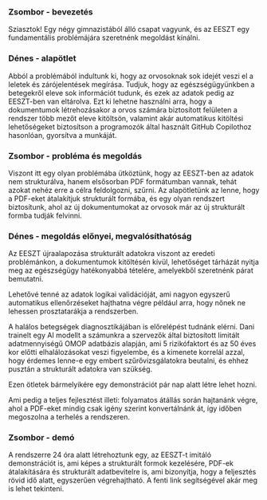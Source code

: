 ### Zsombor - bevezetés

Sziasztok! 
Egy négy gimnazistából álló csapat vagyunk, és az EESZT egy fundamentális problémájára szeretnénk megoldást kínálni.

### Dénes - alapötlet

Abból a problémából indultunk ki, hogy az orvosoknak sok idejét veszi el a leletek és zárójelentések megírása. Tudjuk, hogy az egészségügyünkben a betegekről eleve sok információt tudunk, és ezek az adatok pedig az EESZT-ben van eltárolva. Ezt ki lehetne használni arra, hogy a dokumentumok létrehozásakor a orvos számára biztosított felületen a rendszer több mezőt eleve kitöltsön, valamint akár automatikus kitöltési lehetőségeket biztosítson a programozók által használt GitHub Copilothoz hasonlóan, gyorsítva a munkáját.

### Zsombor - probléma és megoldás

Viszont itt egy olyan problémába ütköztünk, hogy az EESZT-ben az adatok nem strukturálva, hanem elsősorban PDF formátumban vannak, tehát azokat nehéz erre a célra feldolgozni, szűrni. Az alapötletünk az lenne, hogy a PDF-eket átalakítjuk strukturált formába, és egy olyan rendszert biztosítunk, ahol az új dokumentumokat az orvosok már az új strukturált formba tudják felvinni.

### Dénes - megoldás előnyei, megvalósíthatóság

Az EESZT újraalapozása strukturált adatokra viszont az eredeti problémánkon, a dokumentumok kitöltésén kívül, lehetőséget tárházát nyitja meg az egészségügy hatékonyabbá tételére, amelyekből szeretnénk párat bemutatni.

Lehetővé tenné az adatok logikai validációját, ami nagyon egyszerű automatikus ellenőrzéseket hajthatna végre például arra, hogy nőnek ne lehessen prosztatarákja a rendszerben.

A halálos betegségek diagnosztikájában is előrelépést tudnánk elérni. Dani trainelt egy AI modellt a számunkra a szervezők által biztosított limitált adatmennyiségű OMOP adatbázis alapján, ami 5 rizikófaktort és az 50 éves kor előtti elhalálozásokat veszi figyelembe, és a kimenete korrelál azzal, hogy érdemes lenne-e egy embert szűrővizsgálatokra beutalni, és ehhez pusztán a strukturált adatokra van szükség.

Ezen ötletek bármelyikére egy demonstrációt pár nap alatt létre lehet hozni.

Ami pedig a teljes fejlesztést illeti: folyamatos átállás során hajtanánk végre, ahol a PDF-eket mindig csak igény szerint konvertálnánk át, így időben megoszolna a terhelés a rendszeren.

### Zsombor - demó

A rendszerre 24 óra alatt létrehoztunk egy, az EESZT-t imitáló demonstrációt is, ami képes a strukturált formok kezelésére, PDF-ek átalakítására és strukturált adatbevitelre is, ami bizonyítja, hogy a feljesztés rövid idő alatt, egyszerűen végrehajtható. A fenti link segítségével akár meg is lehet tekinteni.
